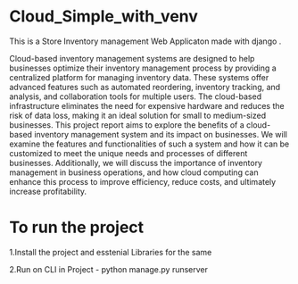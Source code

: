 # Cloud_Simple_with_venv
This is a Store Inventory management Web Applicaton made with django .

Cloud-based inventory management systems are designed to help businesses optimize their inventory management process by providing a centralized platform for managing inventory 
data. These systems offer advanced features such as automated reordering, inventory tracking, and analysis, and collaboration tools for multiple users. The cloud-based
infrastructure eliminates the need for expensive hardware and reduces the risk of data loss, making it an ideal solution for small to medium-sized businesses. 
This project report aims to explore the benefits of a cloud-based inventory management system and its impact on businesses. We will examine the features and functionalities of such 
a system and how it can be customized to meet the unique needs and processes of different businesses. Additionally, we will discuss the importance of inventory management in 
business operations, and how cloud computing can enhance this process to improve efficiency, reduce costs, and ultimately increase profitability.


# To run the project

1.Install the project and esstenial Libraries for the same

2.Run on CLI in Project - python manage.py runserver
